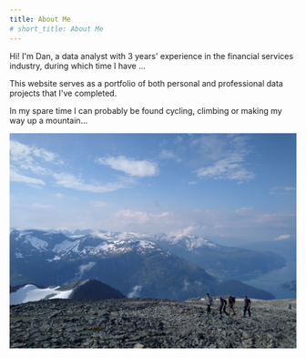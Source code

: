 ```yaml
---
title: About Me
# short_title: About Me
---
```


Hi! I'm Dan, a data analyst with 3 years' experience in the financial services industry, during which time I have ...

This website serves as a portfolio of both personal and professional data projects that I've completed.

In my spare time I can probably be found cycling, climbing or making my way up a mountain...

![A Nice View](./images/cover.jpg)